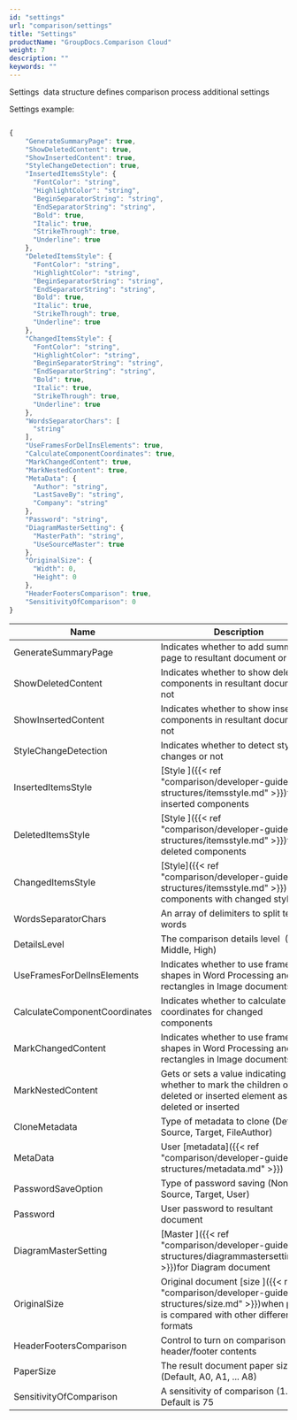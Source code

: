```yaml
---
id: "settings"
url: "comparison/settings"
title: "Settings"
productName: "GroupDocs.Comparison Cloud"
weight: 7
description: ""
keywords: ""
---
```


Settings  data structure defines comparison process additional settings

Settings example:

```javascript

{
    "GenerateSummaryPage": true,
    "ShowDeletedContent": true,
    "ShowInsertedContent": true,
    "StyleChangeDetection": true,
    "InsertedItemsStyle": {
      "FontColor": "string",
      "HighlightColor": "string",
      "BeginSeparatorString": "string",
      "EndSeparatorString": "string",
      "Bold": true,
      "Italic": true,
      "StrikeThrough": true,
      "Underline": true
    },
    "DeletedItemsStyle": {
      "FontColor": "string",
      "HighlightColor": "string",
      "BeginSeparatorString": "string",
      "EndSeparatorString": "string",
      "Bold": true,
      "Italic": true,
      "StrikeThrough": true,
      "Underline": true
    },
    "ChangedItemsStyle": {
      "FontColor": "string",
      "HighlightColor": "string",
      "BeginSeparatorString": "string",
      "EndSeparatorString": "string",
      "Bold": true,
      "Italic": true,
      "StrikeThrough": true,
      "Underline": true
    },
    "WordsSeparatorChars": [
      "string"
    ],
    "UseFramesForDelInsElements": true,
    "CalculateComponentCoordinates": true,
    "MarkChangedContent": true,
    "MarkNestedContent": true,
    "MetaData": {
      "Author": "string",
      "LastSaveBy": "string",
      "Company": "string"
    },
    "Password": "string",
    "DiagramMasterSetting": {
      "MasterPath": "string",
      "UseSourceMaster": true
    },
    "OriginalSize": {
      "Width": 0,
      "Height": 0
    },
    "HeaderFootersComparison": true,
    "SensitivityOfComparison": 0
}

```

|Name|Description
|---|---
|GenerateSummaryPage|Indicates whether to add summary page to resultant document or not
|ShowDeletedContent|Indicates whether to show deleted components in resultant document or not
|ShowInsertedContent|Indicates whether to show inserted components in resultant document or not
|StyleChangeDetection|Indicates whether to detect style changes or not
|InsertedItemsStyle|[Style ]({{< ref "comparison/developer-guide/data-structures/itemsstyle.md" >}})for inserted components
|DeletedItemsStyle|[Style ]({{< ref "comparison/developer-guide/data-structures/itemsstyle.md" >}})for deleted components
|ChangedItemsStyle|[Style]({{< ref "comparison/developer-guide/data-structures/itemsstyle.md" >}}) for components with changed style
|WordsSeparatorChars|An array of delimiters to split text into words
|DetailsLevel|The comparison details level  (Low, Middle, High)
|UseFramesForDelInsElements|Indicates whether to use frames for shapes in Word Processing and for rectangles in Image documents
|CalculateComponentCoordinates|Indicates whether to calculate coordinates for changed components
|MarkChangedContent|Indicates whether to use frames for shapes in Word Processing and for rectangles in Image documents
|MarkNestedContent|Gets or sets a value indicating whether to mark the children of the deleted or inserted element as deleted or inserted
|CloneMetadata|Type of metadata to clone (Default, Source, Target, FileAuthor)
|MetaData|User [metadata]({{< ref "comparison/developer-guide/data-structures/metadata.md" >}})
|PasswordSaveOption|Type of password saving (None, Source, Target, User)
|Password|User password to resultant document
|DiagramMasterSetting|[Master ]({{< ref "comparison/developer-guide/data-structures/diagrammastersetting.md" >}})for Diagram document
|OriginalSize|Original document [size ]({{< ref "comparison/developer-guide/data-structures/size.md" >}})when picture is compared with other different formats
|HeaderFootersComparison|Control to turn on comparison of header/footer contents
|PaperSize|The result document paper size (Default, A0, A1, ... A8)
|SensitivityOfComparison|A sensitivity of comparison (1..100). Default is 75
